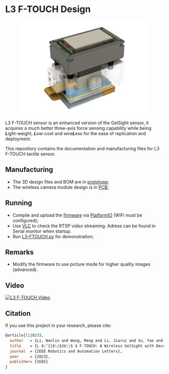 L3 F-TOUCH Design
=================

<p align="center">
  <img width="408" height="300" src="prototype/sensor_whole.png">
</p>

L3 F-TOUCH sensor is an enhanced version of the GelSight sensor, it acquires a much better three-axis force sensing capability while being ***L***ight-weight, ***L***ow-cost and wire***L***ess for the ease of replication and deployment.

This repository contains the documentation and manufacturing files for L3 F-TOUCH tactile sensor.

Manufacturing
-------------

* The 3D design files and BOM are in [prototype](prototype/);
* The wireless camera module design is in [PCB](PCB/);

Running
-----------

* Compile and upload the [firmware](/firmware) via [PlatformIO](https://github.com/platformio/platformio-vscode-ide) (WiFi must be configured);
* Use [VLC](https://github.com/videolan/vlc) to check the RTSP video streaming. Adress can be found in Serial monitor when startup.
* Run [L3-FTOUCH.py](/software/L3-FTOUCH.py) for demonstration;

Remarks
-----------
* Modify the firmware to use picture mode for higher quality images (advanced).

Video
-----------
[![L3 F-TOUCH Video](https://res.cloudinary.com/marcomontalbano/image/upload/v1690362179/video_to_markdown/images/youtube--NIsbJhs_ChQ-c05b58ac6eb4c4700831b2b3070cd403.jpg)](https://www.youtube.com/watch?v=NIsbJhs_ChQ "L3 F-TOUCH Video")

Citation
-----------
If you use this project in your research, please cite:

```BibTeX
@article{li20233,
  author   = {Li, Wanlin and Wang, Meng and Li, Jiarui and Su, Yao and Jha, Devesh K and Qian, Xinyuan and Althoefer, Kaspar and Liu, Hangxin},
  title    = {L $\^{}$\{$3$\}$ $ F-TOUCH: A Wireless GelSight with Decoupled Tactile and Three-axis Force Sensing},
  journal  = {IEEE Robotics and Automation Letters},
  year     = {2023},
  publisher= {IEEE}
}
```



